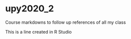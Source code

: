 # upy2020_2
Course markdowns to follow up references of all my class

This is a line created in R Studio